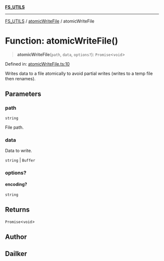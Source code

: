 [**FS_UTILS**](../../README.md)

***

[FS_UTILS](../../README.md) / [atomicWriteFile](../README.md) / atomicWriteFile

# Function: atomicWriteFile()

> **atomicWriteFile**(`path`, `data`, `options?`): `Promise`\<`void`\>

Defined in: [atomicWriteFile.ts:10](https://github.com/dailker/everyutil-js/blob/7799f3f003cb23f425be3f1c83c38483e2648188/src/fs/atomicWriteFile.ts#L10)

Writes data to a file atomically to avoid partial writes (writes to a temp file then renames).

## Parameters

### path

`string`

File path.

### data

Data to write.

`string` | `Buffer`

### options?

#### encoding?

`string`

## Returns

`Promise`\<`void`\>

## Author

## Dailker
